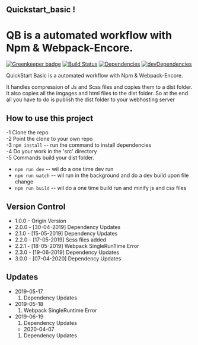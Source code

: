 ## Quickstart_basic !

# QB is a automated workflow with Npm & Webpack-Encore.

[![Greenkeeper badge][greenkeeper-image]][greenkeeper-url] [![Build Status][travis-image]][travis-url] [![Dependencies][dep-image]][dep-url] [![devDependencies][devdep-image]][devdep-url]

QuickStart Basic is a automated workflow with Npm & Webpack-Encore.

It handles compression of Js and Scss files and copies them to a dist folder. It also copies all the imgages and html files to the dist folder. So at the end all you have to do is publish the dist folder to your webhosting server

## How to use this project

-1 Clone the repo  
-2 Point the clone to your own repo  
-3 `npm install` -- run the command to install dependencies  
-4 Do your work in the 'src' directory  
-5 Commands build your dist folder.

- `npm run dev` -- wil do a one time dev run
- `npm run watch` -- wil run in the background and do a dev build upon file change
- `npm run build` -- wil do a one time build run and minify js and css files

[greenkeeper-url]: https://greenkeeper.io/
[greenkeeper-image]: https://badges.greenkeeper.io/scQuickstart/Quickstart_Core.svg?style=flat-square
[travis-url]: https://travis-ci.org/scQuickstart/Quickstart_Core
[travis-image]: https://travis-ci.org/scQuickstart/Quickstart_Core.svg?branch=master
[dep-url]: https://david-dm.org/scQuickstart/Quickstart_Core
[dep-image]: https://david-dm.org/scQuickstart/Quickstart_Core/status.svg?style=flat
[devdep-url]: https://david-dm.org/scQuickstart/Quickstart_Core?type=dev
[devdep-image]: https://david-dm.org/scQuickstart/Quickstart_Core/dev-status.svg?style=flat

## Version Control

- 1.0.0 - Origin Version
- 2.0.0 - [30-04-2019] Dependency Updates
- 2.1.0 - [15-05-2019] Dependency Updates
- 2.2.0 - [17-05-2019] Scss files added
- 2.2.1 - [18-05-2019] Webpack SingleRunTime Error
- 2.3.0 - [19-06-2019] Dependency Updates
- 3.0.0 - [07-04-2020] Dependency Updates

## Updates

- 2019-05-17
  1. Dependency Updates
- 2019-05-18
  1.  Webpack SingleRuntime Error
- 2019-06-19
  1. Dependency Updates
  - 2020-04-07
  1. Dependency Updates

